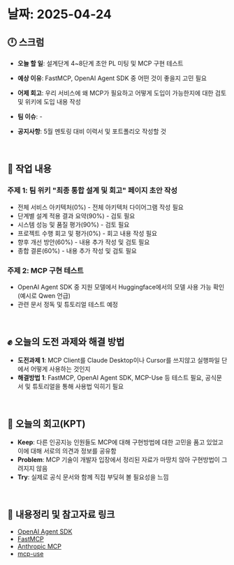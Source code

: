 
# 날짜: 2025-04-24

## 🕛 스크럼
- **오늘 할 일**: 설계단계 4~8단계 초안 PL 미팅 및 MCP 구현 테스트
- **예상 이유**: FastMCP, OpenAI Agent SDK 중 어떤 것이 좋을지 고민 필요
- **어제 회고**: 우리 서비스에 왜 MCP가 필요하고 어떻게 도입이 가능한지에 대한 검토 및 위키에 도입 내용 작성

- **팀 이슈**: -
- **공지사항**: 5월 멘토링 대비 이력서 및 포트폴리오 작성할 것

<br>

## 💼 작업 내용
### 주제 1: 팀 위키 "최종 통합 설계 및 회고" 페이지 초안 작성
- 전체 서비스 아키텍처(0%) - 전체 아키텍처 다이어그램 작성 필요
- 단계별 설계 적용 결과 요약(90%) - 검토 필요
- 시스템 성능 및 품질 평가(90%) - 검토 필요
- 프로젝트 수행 회고 및 평가(0%) - 회고 내용 작성 필요
- 향후 개선 방안(60%) - 내용 추가 작성 및 검토 필요
- 종합 결론(60%) - 내용 추가 작성 및 검토 필요

### 주제 2: MCP 구현 테스트
- OpenAI Agent SDK 중 지원 모델에서 Huggingface에서의 모델 사용 가능 확인(예시로 Qwen 언급)
- 관련 문서 정독 및 튜토리얼 테스트 예정

<br>

## ✊ 오늘의 도전 과제와 해결 방법
- **도전과제 1**: MCP Client를 Claude Desktop이나 Cursor를 쓰지않고 실행파일 단에서 어떻게 사용하는 것인지
- **해결방법 1**: FastMCP, OpenAI Agent SDK, MCP-Use 등 테스트 필요, 공식문서 및 튜토리얼을 통해 사용법 익히기 필요

<br>

## 🤔 오늘의 회고(KPT)
- **Keep**: 다른 인공지능 인원들도 MCP에 대해 구현방법에 대한 고민을 품고 있었고 이에 대해 서로의 의견과 정보를 공유함
- **Problem**: MCP 기술이 개발자 입장에서 정리된 자료가 마땅치 않아 구현방법이 그려지지 않음
- **Try**: 실제로 공식 문서와 함께 직접 부딪혀 볼 필요성을 느낌

<br>

## 🔗 내용정리 및 참고자료 링크
- [OpenAI Agent SDK](https://openai.github.io/openai-agents-python/)
- [FastMCP](https://github.com/jlowin/fastmcp)
- [Anthropic MCP](https://docs.anthropic.com/ko/docs/agents-and-tools/mcp)
- [mcp-use](https://github.com/pietrozullo/mcp-use)
